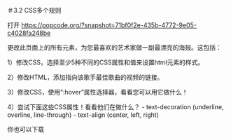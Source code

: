 ＃3.2 CSS多个规则

打开 https://popcode.org/?snapshot=71bf0f2e-435b-4772-9e05-c4028fa248be

更改此页面上的所有元素，为您最喜欢的艺术家做一副最漂亮的海报。这包括：

1）修改CSS，选择至少5种不同的CSS属性和值来设置html元素的样式。

2）修改HTML，添加指向该歌手最佳歌曲的视频的链接。

3）修改CSS，使用“:hover”属性选择器，看看您可以用它做什么！

4）尝试下面这些CSS属性！看看他们在做什么？
    - text-decoration (underline, overline, line-through)
    - text-align (center, left, right)

你也可以下载